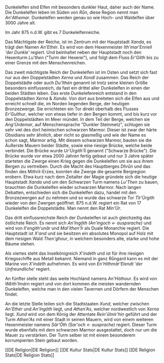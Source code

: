Dunkelelfen sind Elfen mit besonders dunkler Haut, daher auch der Name.
Die Dunkelelfen leben im Süden von *Růn*, diese Region nennt man *An*'*Athemar*.
Dunkelelfen werden genau so wie Hoch- und Waldelfen über 3000 Jahre alt.

Im Jahr 875 n.d.W. gibt es 7 Dunkelelfenreiche.

Das Mächtigste der Reiche, ist im Zentrum mit der Hauptstadt *Xanda*, es trägt den Namen *An'Ethér*. Es wird von dem Hexenmeister *Ith'mar'Enriell 'der Dunkle'* regiert. Und beinhaltet neben der Hauptstadt noch den Hexenturm *Lu'then* ("Turm der Hexerei"), und folgt dem Fluss *Er'Gilth* bis zu einer Grenze mit den Menschenreichen. 

Das zweit mächtigste Reich der Dunkelelfen ist im Osten und setzt sich fast nur aus den Doppelstädten *Xerna* und *Xondl* zusammen. 
Das Reich der Doppelstädte oder auch *Du'Ithén* genannt ist trotz seine kleinen Größe besonders einflussreich, da fast ein drittel aller Dunkelelfen in einen der beiden Städten leben. 
Das erste Dunkelefenreich entstand in den Doppelstädten *Xerna* & *Xanda*. Von dort aus breiteten sich die Elfen aus und erreicht schnell die, im Norden liegenden Berge, der heutigen Bronzezwerge.
Sie errichteten ein Tor direkt oberhalb des Flusses *Er'Gulthur*, welcher von etwas tiefer in den Bergen kommt, und bis kurz vor den Doppelstädten im Meer mündet. In dem Teil der Berge, welchen sie *Ang'Ùrdemar*, auf Menschensprache "Dunkler Steinmetz", schlugen sie sehr viel des dort heimischen schwarzen Marmor. Dieser ist zwar der härte Obsidians sehr ähnlich, aber nicht so glasmeßig und wie der Name es schon sagt, Marmor artig. 
Mit diesem schwarzen Marmor, bauten sie die Äußerste Mauern beider Städte, sowie eine riesige Brücke, welche beide verbindet. Die Brücke wurde *Ur'Úrgith'Ìl* genannt ("Schwarze Brücke").
Die Brücke wurde vor etwa 2000 Jahren fertig gebaut und nur 3 Jahre später starteten die Zwerge einen Krieg gegen die Dunkelelfen um sie aus ihrem Bergen zu vertreiben. Durch die Macht des Hauptberges *Dhrůn* und das finden des Mithril-Erzes, konnten die Zwerge die gesamte Bergregion erobern. 
Etwa kurz nach dem Zeitalter der Magie gründete sich die heutige Hauptstadt *Xanda* und um den Schwarzen Turm namens *Lu'Then* zu bauen, brauchten die Dunkelelfen wieder schwarzen Marmor. Nach langen Debatten, entschieden sich die Dunkelelfen dazu, handel mit den Bronzezwergen auf zu nehmen und so wurde das schwarze Tor *Tîr'Ùrgith* wieder von den Zwergen geöffnet.
875 n.d.W. regiert ein Rat von 17 Dunkelelfen die Doppelstädte. Man nennt den Rat *Min'Ùr*.

Das dritt einflussreichste Reich der Dunkelelfen ist auch gleichzeitig das östlichste Reich. Es nennt sich *An'Ingôth (An'ingoch <- auspsrache)*  und wird von *Il'engith'unâr* und *Mal'ithen'Îr* als Duale Monarchie regiert. Die Hauptstadt ist *X'and* und sie besitzen ein absolutes Monopol auf Holz mit dem riesigen Wald *Then'ghour*, in welchem besonders alte, starke und hohe Bäume stehen.

Als viertes steht das Inselkönigreich *X'indéth* und ist für ihre riesigen Kriegsschiffe aus Metall bekannt. Niemand in ganz Růngard kann es mit der Marine von *X'indéth* aufnehmen. Es wird von *En'Hithmâr'Elendt 'der Unfreundliche'* regiert.

An fünfter stelle steht das weite Hochland namens *An'Hòthour*. Es wird von *Wêith'Imárn* regiert und von dort kommen die meisten wandernden Dunkelelfen, welche man in den vielen Tavernen und Dörfern der Menschen findet. 

An die letzte Stelle teilen sich die Stadtstaaten *Xund*, welcher zwischen *An'Ethér* und *An'Ingôth* liegt, und *Athen'As*, welcher nordwestlich von *Xerna* liegt. 
*Xund* wird von dem König der Attentate *Rein'ûlmir'hìn* geführt und der Turm *Athen'As* mit einer Stadt in seinen Mauern, wird von einem weiteren Hexenmeister namens *Sâr'Ôth (Sar'och <- ausprache)* regiert. Dieser Turm wurde ebenfalls mit dem schwarzen Marmor ausgestattet, doch nur um die Mauer zu verstärken. Der Turm selber ist mit einem besonderem korrumpierten Stein gebaut worden.








[[DE Religion|DE Religion]]
[[DE Kultur Stats|DE Kultur Stats]]
[[DE Religion Stats|DE Religion Stats]]
